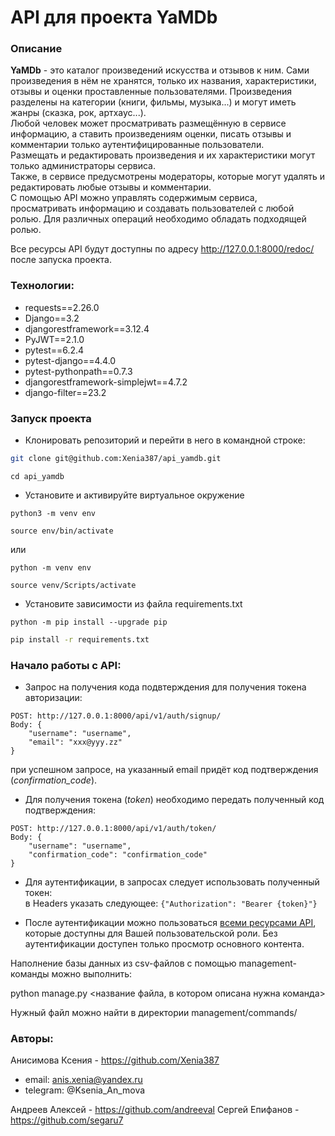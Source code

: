 # API для проекта YaMDb

### Описание

**YaMDb** - это каталог произведений искусства и отзывов к ним. Сами произведения в нём не хранятся, только их названия, характеристики, отзывы и оценки проставленные пользователями. Произведения разделены на категории (книги, фильмы, музыка...) и могут иметь жанры (сказка, рок, артхаус...).  
Любой человек может просматривать размещённую в сервисе информацию, а ставить произведениям оценки, писать отзывы и комментарии только аутентифицированные пользователи.  
Размещать и редактировать произведения и их характеристики могут только администраторы сервиса.  
Также, в сервисе предусмотрены модераторы, которые могут удалять и редактировать любые отзывы и комментарии.  
С помощью API можно управлять содержимым сервиса, просматривать информацию и создавать пользователей с любой ролью.
Для различных операций необходимо обладать подходящей ролью.

Все ресурсы API будут доступны по адресу http://127.0.0.1:8000/redoc/ после запуска проекта.

### Технологии:
- requests==2.26.0
- Django==3.2
- djangorestframework==3.12.4
- PyJWT==2.1.0
- pytest==6.2.4
- pytest-django==4.4.0
- pytest-pythonpath==0.7.3
- djangorestframework-simplejwt==4.7.2
- django-filter==23.2

### Запуск проекта

- Клонировать репозиторий и перейти в него в командной строке:
```bash
git clone git@github.com:Xenia387/api_yamdb.git
```

```
cd api_yamdb
```

- Установите и активируйте виртуальное окружение

```
python3 -m venv env
```

```
source env/bin/activate
```

  или

```
python -m venv env
```

```
source venv/Scripts/activate
```

- Установите зависимости из файла requirements.txt
  
```
python -m pip install --upgrade pip
```

```bash
pip install -r requirements.txt
```

### Начало работы с API:

- Запрос на получения кода подвтерждения для получения токена авторизации:

```
POST: http://127.0.0.1:8000/api/v1/auth/signup/
Body: {
    "username": "username",
    "email": "xxx@yyy.zz"
}
```

при успешном запросе, на указанный email придёт код подтверждения (_confirmation_code_).

- Для получения токена (_token_) необходимо передать полученный код подтверждения:

```
POST: http://127.0.0.1:8000/api/v1/auth/token/
Body: {
    "username": "username",
    "confirmation_code": "confirmation_code"
}
```

- Для аутентификации, в запросах следует использовать полученный токен:  
   в Headers указать следующее: `{"Authorization": "Bearer {token}"}`

* После аутентификации можно пользоваться [всеми ресурсами API](http://127.0.0.1:8000/redoc/), которые доступны для Вашей пользовательской роли. Без аутентификации доступен только просмотр основного контента.

Наполнение базы данных из csv-файлов с помощью management-команды можно выполнить:

python manage.py <название файла, в котором описана нужна команда>

Нужный файл можно найти в директории management/commands/

### Авторы:

Анисимова Ксения - https://github.com/Xenia387
- email: anis.xenia@yandex.ru
- telegram: @Ksenia_An_mova

Андреев Алексей - https://github.com/andreeval
Сергей Епифанов - https://github.com/segaru7
